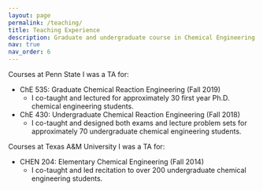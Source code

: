```yaml
---
layout: page
permalink: /teaching/
title: Teaching Experience
description: Graduate and undergraduate course in Chemical Engineering at Penn State University and Texas A&M University
nav: true
nav_order: 6
---
```


Courses at Penn State I was a TA for:
* ChE 535: Graduate Chemical Reaction Engineering (Fall 2019)
  * I co-taught and lectured for approximately 30 first year Ph.D. chemical engineering students.
* ChE 430: Undergraduate Chemical Reaction Engineering (Fall 2018)
  * I co-taught and designed both exams and lecture problem sets for approximately 70 undergraduate chemical engineering students.

Courses at Texas A&M University I was a TA for:
* CHEN 204: Elementary Chemical Engineering (Fall 2014)
  * I co-taught and led recitation to over 200 undergraduate chemical engineering students.
